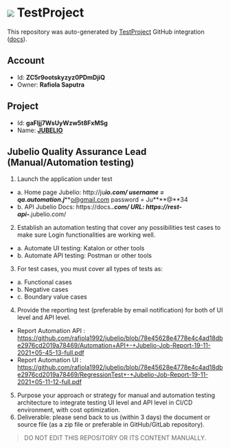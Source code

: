 # ![](https://s3.amazonaws.com/storage-static.testproject.io/logos/TP-Logo-Square.svg) TestProject

This repository was auto-generated by [TestProject](https://testproject.io) GitHub integration ([docs](https://docs.testproject.io/testproject-integrations/github-integration)).

## Account
* Id: **ZC5r9ootskyzyz0PDmDjiQ**
* Owner: **Rafiola Saputra**

## Project
* Id: **gaFljj7WsUyWzw5t8FxMSg**
* Name: **[JUBELIO](https://app.testproject.io/#/projects/850015/tests)**

## Jubelio Quality Assurance Lead (Manual/Automation testing) 
 
1. Launch the application under test
* a. Home page Jubelio: http://ju***io.com/
username = qa.automation.j*****o@gmail.com
password = Ju****@**34
* b. API Jubelio
Docs: https://docs.***.com/
URL: https://rest-api-***.jubelio.com/
2. Establish an automation testing that cover any possibilities test cases to make 
sure Login functionalities are working well.
* a. Automate UI testing: Katalon or other tools
* b. Automate API testing: Postman or other tools
3. For test cases, you must cover all types of tests as:
* a. Functional cases
* b. Negative cases
* c. Boundary value cases
4. Provide the reporting test (preferable by email notification) for both of UI level and API 
level.
* Report Automation API : https://github.com/rafiola1992/jubelio/blob/78e45628e4778e4c4ad18dbe2976cd2019a78469/Automation+API+-+Jubelio-Job-Report-19-11-2021+05-45-13-full.pdf
* Report Automation UI : https://github.com/rafiola1992/jubelio/blob/78e45628e4778e4c4ad18dbe2976cd2019a78469/RegressionTest+-+Jubelio-Job-Report-19-11-2021+05-11-12-full.pdf
5. Purpose your approach or strategy for manual and automation testing architecture to 
integrate testing UI level and API level in CI/CD environment, with cost optimization.
6. Deliverable: please send back to us (within 3 days) the document or source file (as a zip 
file or preferable in GitHub/GitLab repository).

> DO NOT EDIT THIS REPOSITORY OR ITS CONTENT MANUALLY.
